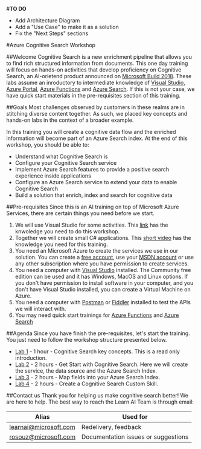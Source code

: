 #**TO DO**
+ Add Architecture Diagram
+ Add a "Use Case" to make it as a solution
+ Fix the "Next Steps" sections

#Azure Cognitive Search Workshop 

##Welcome
Cognitive Search 
is a new enrichment pipeline that allows you to find rich structured information from documents. This one day training will focus on hands-on activities that develop proficiency on Cognitive Search, an AI-orietend product announced on [Microsoft Build 2018](https://www.microsoft.com/en-us/build). These labs assume an inroductory to intermediate knowledge of [Visual Studio](https://www.visualstudio.com/vs/community/), [Azure Portal](https://portal.azure.com), [Azure Functions](https://azure.microsoft.com/en-us/services/functions/) and [Azure Search](https://azure.microsoft.com/en-us/services/search/). If this is not your case, we have quick start materials in the pre-requisites section of this training.

##Goals
Most challenges observed by customers in these realms are in stitching diverse content together. As such, we placed key concepts and hands-on labs in the context of a broader example.

In this training you will create a cognitive data flow and the enriched information will become part of an Azure Search index. At the end of this workshop, you should be able to:

+ Understand what Cognitive Search is
+ Configure your Cognitive Search service
+ Implement Azure Search features to provide a positive search experience inside applications
+ Configure an Azure Search service to extend your data to enable Cognitive Search
+ Build a solution that enrich, index and search for cognitive data

##Pre-requisites
Since this is an AI training on top of Microsoft Azure Services, there are certain things you need before we start.

1. We will use Visual Studio for some activities. This [link](https://docs.microsoft.com/en-us/visualstudio/ide/visual-studio-ide) has the knwoledge you need to do this workshop. 
2. Together we will create small C# applications. This [short video](https://mva.microsoft.com/en-us/training-courses/c-fundamentals-for-absolute-beginners-16169?l=Lvld4EQIC_2706218949) has the knowledge you need for this training.
3. You need an Microsoft Azure to create the services we use in our solution. You can create a [free account](https://azure.microsoft.com/en-us/free/), use your [MSDN account](https://azure.microsoft.com/en-us/pricing/member-offers/credit-for-visual-studio-subscribers/) or use any other subscription where you have permission to create services.
4. You need a computer with [Visual Studio](https://www.visualstudio.com/downloads/) installed. The Community free edition can be used and it has Windows, MacOS and Linux options. If you don't have permission to install software in your computer, and you don't have Visual Studio installed, you can create a Virtual Machine on Azure.
5. You need a computer with [Postman](https://www.getpostman.com/) or [Fiddler](https://www.telerik.com/download/fiddler) installed to test the APIs we will interact with.
6. You may need quick start trainings for [Azure Functions](https://docs.microsoft.com/en-us/azure/azure-functions/) and [Azure Search](https://docs.microsoft.com/en-us/azure/search/)

##Agenda
Since you have finish the pre-requisites, let's start the training. You just need to follow the workshop structure presented below.

+ [Lab 1](cognitive-search-concept-intro.md) - 1 hour - Cognitive Search key concepts. This is a read only introduction.
+ [Lab 2](cognitive-search-get-start-preview.md) - 2 hours - Get Start with Cognitive Search. Here we will create the service, the data source and the Azure Search Index.
+ [Lab 3](cognitive-search-output-field-mapping.md) - 2 hours - Map fields into your Azure Search Index.
+ [Lab 4](cognitive-search-create-custom-skill-example.md) - 2 hours - Create a Cognitive Search Custom Skill.



##Contact us
Thank you for helping us make cognitive search better! We are here to help. The best way to reach the Learn AI Team is through email:

| Alias | Used for |
|-------|----------|
| learnai@microsoft.com | Redelivery, feedback |
| rosouz@microsoft.com | Documentation issues or suggestions |
